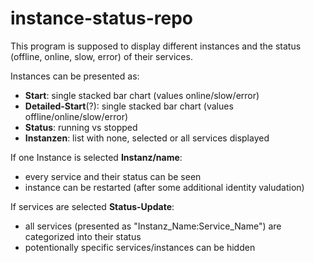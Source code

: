 # instance-status-repo

This program is supposed to display different instances and the status (offline, online, slow, error) of their services.

Instances can be presented as:
 - __Start__: single stacked bar chart (values online/slow/error)
 - __Detailed-Start__(?): single stacked bar chart (values offline/online/slow/error)
 - __Status__: running vs stopped 
 - __Instanzen__: list with none, selected or all services displayed
 
 If one Instance is selected __Instanz/name__:
  - every service and their status can be seen
  - instance can be restarted (after some additional identity valudation)

If services are selected __Status-Update__:
 - all services (presented as "Instanz_Name:Service_Name") are categorized into their status 
 - potentionally specific services/instances can be hidden
 
